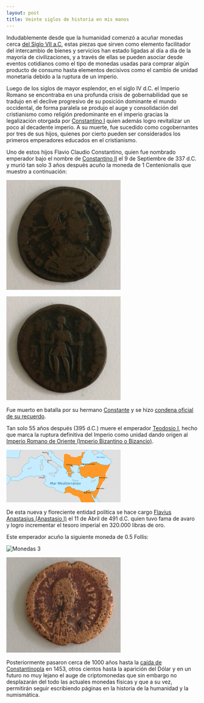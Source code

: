 ```yaml
---
layout: post
title: Veinte siglos de historia en mis manos
---
```


Indudablemente desde que la humanidad comenzó a acuñar monedas cerca [del Siglo VII a.C](https://es.wikipedia.org/wiki/Moneda#Primeras_monedas), estas piezas que sirven como elemento facilitador del intercambio de bienes y servicios han estado ligadas al día a día de la mayoría de civilizaciones, y a través de ellas se pueden asociar desde eventos cotidianos como el tipo de monedas usadas para comprar algún producto de consumo hasta elementos decisivos como el cambio de unidad monetaria debido a la ruptura de un imperio.

Luego de los siglos de mayor esplendor, en el siglo IV d.C. el Imperio Romano se encontraba en una profunda crisis de gobernabilidad que se tradujo en el declive progresivo de su posición dominante el mundo occidental, de forma paralela se produjo el auge y consolidación del cristianismo como religión predominante en el imperio gracias la legalización otorgada por [Constantino I](https://es.wikipedia.org/wiki/Constantino_I) quien además logro revitalizar un poco al decadente imperio. A su muerte, fue sucedido como cogobernantes por tres de sus hijos, quienes por cierto pueden ser considerados los primeros emperadores educados en el cristianismo.

Uno de estos hijos Flavio Claudio Constantino, quien fue nombrado emperador bajo el nombre de [Constantino II](https://es.wikipedia.org/wiki/Constantino_II_(emperador)) el 9 de Septiembre de 337 d.C. y murió tan solo 3 años después acuño la moneda de 1 Centenionalis que muestro a continuación: 

![Monedas 1](https://raw.githubusercontent.com/daniels13ca/daniels13ca.github.io/master/images/Monedas1.jpg)

![Monedas 2](https://raw.githubusercontent.com/daniels13ca/daniels13ca.github.io/master/images/Monedas2.jpg)

Fue muerto en batalla por su hermano [Constante](https://es.wikipedia.org/wiki/Constante_(emperador)) y se hizo [condena oficial de su recuerdo](https://es.wikipedia.org/wiki/Damnatio_memoriae).

Tan solo 55 años después (395 d.C.) muere el emperador [Teodosio I](https://es.wikipedia.org/wiki/Teodosio_I_el_Grande), hecho que marca la ruptura definitiva del Imperio como unidad dando origen al [Imperio Romano de Oriente (Imperio Bizantino o Bizancio)](https://es.wikipedia.org/wiki/Imperio_bizantino).

![Monedas 3](https://raw.githubusercontent.com/daniels13ca/daniels13ca.github.io/master/images/Monedas3.png)

De esta nueva y floreciente entidad política se hace cargo [Flavius Anastasius (Anastasio I)](https://es.wikipedia.org/wiki/Anastasio_I_(emperador)) el 11 de Abril de 491 d.C. quien tuvo fama de avaro y logro incrementar el tesoro imperial en 320.000 libras de oro.

Este emperador acuño la siguiente moneda de 0.5 Follis: 

![Monedas 3](https://raw.githubusercontent.com/daniels13ca/daniels13ca.github.io/master/images/Monedas3.jpg)

![Monedas 4](https://raw.githubusercontent.com/daniels13ca/daniels13ca.github.io/master/images/Monedas4.jpg)

Posteriormente pasaron cerca de 1000 años hasta la [caída de Constantinopla](https://es.wikipedia.org/wiki/Ca%C3%ADda_de_Constantinopla) en 1453, otros cientos hasta la aparición del Dólar y en un futuro no muy lejano el auge de criptomonedas que sin embargo no desplazarán del todo las actuales monedas físicas y que a su vez, permitirán seguir escribiendo páginas en la historia de la humanidad y la numismática.
